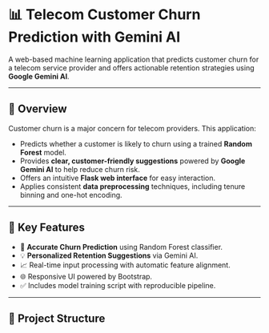 # 📊 Telecom Customer Churn Prediction with Gemini AI

A web-based machine learning application that predicts customer churn for a telecom service provider and offers actionable retention strategies using **Google Gemini AI**.

---

## 🚀 Overview

Customer churn is a major concern for telecom providers. This application:

- Predicts whether a customer is likely to churn using a trained **Random Forest** model.
- Provides **clear, customer-friendly suggestions** powered by **Google Gemini AI** to help reduce churn risk.
- Offers an intuitive **Flask web interface** for easy interaction.
- Applies consistent **data preprocessing** techniques, including tenure binning and one-hot encoding.

---

## 🧠 Key Features

- 🎯 **Accurate Churn Prediction** using Random Forest classifier.
- 💡 **Personalized Retention Suggestions** via Gemini AI.
- 📈 Real-time input processing with automatic feature alignment.
- 🌐 Responsive UI powered by Bootstrap.
- ✅ Includes model training script with reproducible pipeline.

---

## 📁 Project Structure

